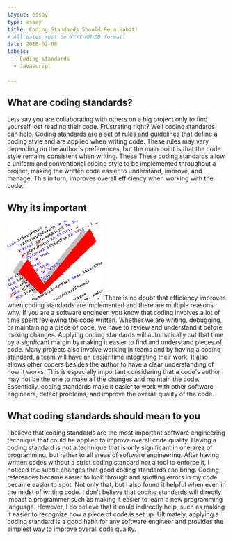 ```yaml
---
layout: essay
type: essay
title: Coding Standards Should Be a Habit! 
# All dates must be YYYY-MM-DD format!
date: 2018-02-08
labels:
  - Coding standards
  - Javascript
  
---
```


## What are coding standards?
Lets say you are collaborating with others on a big project only to find yourself lost reading their code. Frustrating right? Well coding standards can help. Coding standards are a set of rules and guidelines that define a coding style and are applied when writing code. These rules may vary depending on the author's preferences, but the main point is that the code style remains consistent when writing. These These coding standards allow a uniform and conventional coding style to be implemented throughout a project, making the written code easier to understand, improve, and manage. This in turn, improves overall efficiency when working with the code.  

## Why its important
<img class="ui small left floated image" src="../images/CodingStandards.png">
There is no doubt that efficiency improves when coding standards are implemented and there are multiple reasons why. If you are a software engineer, you know that coding involves a lot of time spent reviewing the code written. Whether we are writing, debugging, or maintaining a piece of code, we have to review and understand it before making changes. Applying coding standards will automatically cut that time by a signficant margin by making it easier to find and understand pieces of code. Many projects also involve working in teams and by having a coding standard, a team will have an easier time integrating their work. It also allows other coders besides the author to have a clear understanding of how it works. This is especially important considering that a code's author may not be the one to make all the changes and maintain the code. Essentially, coding standards make it easier to work with other software engineers, detect problems, and improve the overall quality of the code.

## What coding standards should mean to you
I believe that coding standards are the most important software engineering technique that could be applied to improve overall code quality. Having a coding standard is not a technique that is only significant in one area of programming, but rather to all areas of software engineering. After having written codes without a strict coding standard nor a tool to enforce it, I noticed the subtle changes that good coding standards can bring. Coding references became easier to look through and spotting errors in my code became easier to spot. Not only that, but I also found it helpful when even in the midst of writing code. I don't believe that coding standards will directly impact a programmer such as making it easier to learn a new programming language. However, I do believe that it could indirectly help, such as making it easier to recognize how a piece of code is set up. Ultimately, applying a coding standard is a good habit for any software engineer and provides the simplest way to improve overall code quality.
